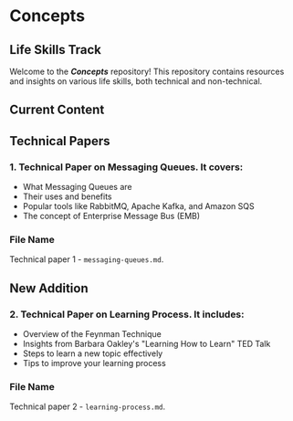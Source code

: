 # Concepts

## Life Skills Track

Welcome to the **_Concepts_** repository! This repository contains resources and insights on various life skills, both technical and non-technical.

## Current Content

## Technical Papers

### 1. Technical Paper on **Messaging Queues**. It covers:

- What Messaging Queues are
- Their uses and benefits
- Popular tools like RabbitMQ, Apache Kafka, and Amazon SQS
- The concept of Enterprise Message Bus (EMB)

### File Name

Technical paper 1 - `messaging-queues.md`.

## New Addition

### 2. Technical Paper on **Learning Process**. It includes:

- Overview of the Feynman Technique
- Insights from Barbara Oakley's "Learning How to Learn" TED Talk
- Steps to learn a new topic effectively
- Tips to improve your learning process

### File Name

Technical paper 2 - `learning-process.md`.
